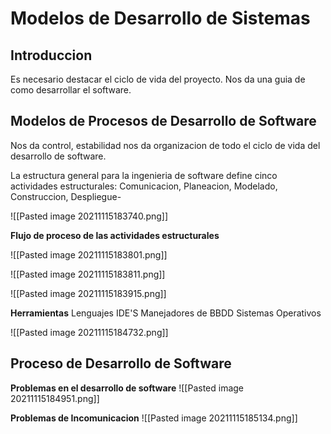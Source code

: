# Modelos de Desarrollo de Sistemas
## Introduccion

Es necesario destacar el ciclo de vida del proyecto. Nos da una guia de como desarrollar el software.

## Modelos de Procesos de Desarrollo de Software

Nos da control, estabilidad nos da organizacion de todo el ciclo de vida del desarrollo de software.

La estructura general para la ingenieria de software define cinco actividades estructurales: Comunicacion, Planeacion, Modelado, Construccion, Despliegue-


![[Pasted image 20211115183740.png]]

**Flujo de proceso de las actividades estructurales**

![[Pasted image 20211115183801.png]]

![[Pasted image 20211115183811.png]]

![[Pasted image 20211115183915.png]]

**Herramientas**
Lenguajes
IDE'S
Manejadores de BBDD
Sistemas Operativos

![[Pasted image 20211115184732.png]]

## Proceso de Desarrollo de Software 

**Problemas en el desarrollo de software**
![[Pasted image 20211115184951.png]]

**Problemas de Incomunicacion**
![[Pasted image 20211115185134.png]]


